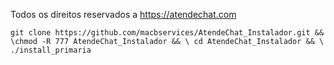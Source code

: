 Todos os direitos reservados a https://atendechat.com
```
git clone https://github.com/macbservices/AtendeChat_Instalador.git && \chmod -R 777 AtendeChat_Instalador && \ cd AtendeChat_Instalador && \ ./install_primaria
